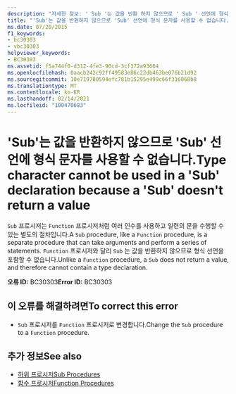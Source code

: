 ```yaml
---
description: "자세한 정보: ' Sub '는 값을 반환 하지 않으므로 ' Sub ' 선언에 형식 문자를 사용할 수 없습니다."
title: "'Sub'는 값을 반환하지 않으므로 'Sub' 선언에 형식 문자를 사용할 수 없습니다."
ms.date: 07/20/2015
f1_keywords:
- bc30303
- vbc30303
helpviewer_keywords:
- BC30303
ms.assetid: f5a744f0-d312-4fe3-90cd-3cf372a93664
ms.openlocfilehash: 0aacb242c92ff49583e86c22db463be076b21d92
ms.sourcegitcommit: 10e719780594efc781b15295e499c66f316068b8
ms.translationtype: MT
ms.contentlocale: ko-KR
ms.lasthandoff: 02/14/2021
ms.locfileid: "100470683"
---
```

# <a name="type-character-cannot-be-used-in-a-sub-declaration-because-a-sub-doesnt-return-a-value"></a><span data-ttu-id="5f80e-103">'Sub'는 값을 반환하지 않으므로 'Sub' 선언에 형식 문자를 사용할 수 없습니다.</span><span class="sxs-lookup"><span data-stu-id="5f80e-103">Type character cannot be used in a 'Sub' declaration because a 'Sub' doesn't return a value</span></span>

<span data-ttu-id="5f80e-104">`Sub` 프로시저는 `Function` 프로시저처럼 여러 인수를 사용하고 일련의 문을 수행할 수 있는 별도의 절차입니다.</span><span class="sxs-lookup"><span data-stu-id="5f80e-104">A `Sub` procedure, like a `Function` procedure, is a separate procedure that can take arguments and perform a series of statements.</span></span> <span data-ttu-id="5f80e-105">`Function` 프로시저와 달리 `Sub` 는 값을 반환하지 않으므로 형식 선언을 포함할 수 없습니다.</span><span class="sxs-lookup"><span data-stu-id="5f80e-105">Unlike a `Function` procedure, a `Sub` does not return a value, and therefore cannot contain a type declaration.</span></span>  
  
 <span data-ttu-id="5f80e-106">**오류 ID:** BC30303</span><span class="sxs-lookup"><span data-stu-id="5f80e-106">**Error ID:** BC30303</span></span>  
  
## <a name="to-correct-this-error"></a><span data-ttu-id="5f80e-107">이 오류를 해결하려면</span><span class="sxs-lookup"><span data-stu-id="5f80e-107">To correct this error</span></span>  
  
- <span data-ttu-id="5f80e-108">`Sub` 프로시저를 `Function` 프로시저로 변경합니다.</span><span class="sxs-lookup"><span data-stu-id="5f80e-108">Change the `Sub` procedure to a `Function` procedure.</span></span>  
  
## <a name="see-also"></a><span data-ttu-id="5f80e-109">추가 정보</span><span class="sxs-lookup"><span data-stu-id="5f80e-109">See also</span></span>

- [<span data-ttu-id="5f80e-110">하위 프로시저</span><span class="sxs-lookup"><span data-stu-id="5f80e-110">Sub Procedures</span></span>](../programming-guide/language-features/procedures/sub-procedures.md)
- [<span data-ttu-id="5f80e-111">함수 프로시저</span><span class="sxs-lookup"><span data-stu-id="5f80e-111">Function Procedures</span></span>](../programming-guide/language-features/procedures/function-procedures.md)
